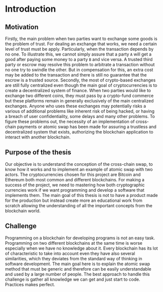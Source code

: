 # Introduction

## Motivation
Firstly, the main problem when two parties want to exchange some goods is the problem of trust. For dealing an exchange that works, we need a certain level of trust must be apply. Particularly, when the transaction depends by no one. To illustrate this, we cannot simply assure that a party `A` will get a good after paying some money to a party `B` and vice versa. A trusted third party or escrow may resolve this problem to arbitrate a transaction without no one try to swindle the other. But in compensation for this, an extra cost may be added to the transaction and there is still no guarantee that the escrow is a trusted source. Secondly, the most of crypto-based exchanges are still fully centralized even though the main goal of cryptocurrencies is to create a decentralized system of finance. When two parties would like to exchange two different coins, they must pass by a crypto-fund commerce but these platforms remain in generally exclusively of the main centralized exchanges. Anyone who uses these exchanges may potentially risks a various of additional problems like inherent risk of being hacked, or having a breach of user confidentiality, some delays and many other problems. To figure these problems out, the necessity of an implementation of cross-chain payments or atomic swap has been made for assuring a trustless and decentralized system that exists, authorizing the blockchain application to interact with another blockchain.

## Purpose of the thesis

Our objective is to understand the conception of the cross-chain swap, to know how it works and to implement an example of atomic swap with two actors. The cryptocurrencies chosen for this project are Bitcoin and Ethereum both most common and different blockchains. For making a success of the project, we need to mastering how  both cryptographic currencies work if we want programming and develop a software that implements them. The main goal of this thesis is not to have a product made for the production but instead create more an educational work from scratch allowing the understanding of all the important concepts from the blockchain world.

## Challenge

Programming on a blockchain for developing programs is not an easy task. Programming on two different blockchains at the same time is worse especially when we have no knowledge about it. Every blockchain has its lot of characteristic to take into account even they have also several similarities, which they deviates from the standard way of thinking in software development. The main goal here is to explain the atomic swap method that must be generic and therefore can be easily understandable and used by a large number of people. The best approach to handle this challenge is gather all knowledge we can get and just start to code. Practices makes perfect.


